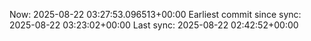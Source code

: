 Now: 2025-08-22 03:27:53.096513+00:00 Earliest commit since sync: 2025-08-22 03:23:02+00:00 Last sync: 2025-08-22 02:42:52+00:00
